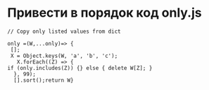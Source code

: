 # Привести в порядок код only.js

```
// Copy only listed values from dict

only =(W,...only)=> {
 [];
 X = Object.keys(W, 'a', 'b', 'c');
   X.forEach((Z) => {
if (only.includes(Z)) {} else { delete W[Z]; }
  }, 99);
  [].sort();return W}
```
